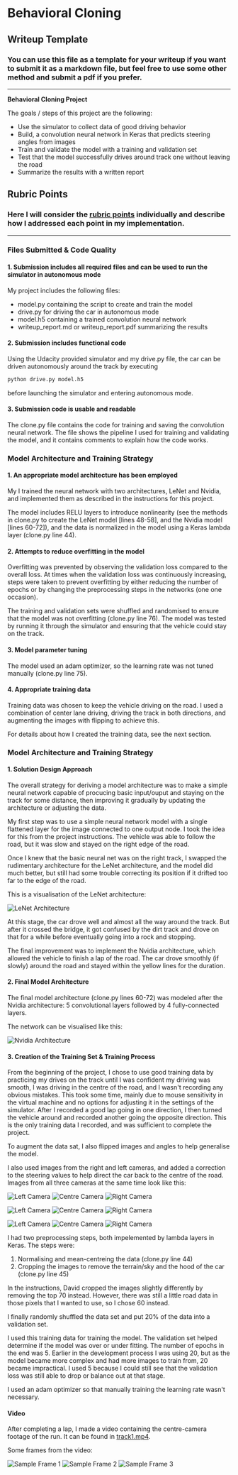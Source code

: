 # **Behavioral Cloning** 

## Writeup Template

### You can use this file as a template for your writeup if you want to submit it as a markdown file, but feel free to use some other method and submit a pdf if you prefer.

---

**Behavioral Cloning Project**

The goals / steps of this project are the following:
* Use the simulator to collect data of good driving behavior
* Build, a convolution neural network in Keras that predicts steering angles from images
* Train and validate the model with a training and validation set
* Test that the model successfully drives around track one without leaving the road
* Summarize the results with a written report


[//]: # (Image References)

[arch1]: ./doc/lenet_arch.jpeg
[arch2]: ./doc/nvidia_arch.png
[set1c]: ./doc/center1.jpg
[set1l]: ./doc/left1.jpg
[set1r]: ./doc/right1.jpg
[set2c]: ./doc/center2.jpg
[set2l]: ./doc/left2.jpg
[set2r]: ./doc/right2.jpg
[set3c]: ./doc/center3.jpg
[set3l]: ./doc/left3.jpg
[set3r]: ./doc/right3.jpg
[frame1]: ./doc/videoframe1.jpg
[frame2]: ./doc/videoframe2.jpg
[frame3]: ./doc/videoframe3.jpg

## Rubric Points
### Here I will consider the [rubric points](https://review.udacity.com/#!/rubrics/432/view) individually and describe how I addressed each point in my implementation.  

---
### Files Submitted & Code Quality

#### 1. Submission includes all required files and can be used to run the simulator in autonomous mode

My project includes the following files:
* model.py containing the script to create and train the model
* drive.py for driving the car in autonomous mode
* model.h5 containing a trained convolution neural network 
* writeup_report.md or writeup_report.pdf summarizing the results

#### 2. Submission includes functional code
Using the Udacity provided simulator and my drive.py file, the car can be driven autonomously around the track by executing 
```sh
python drive.py model.h5
```
before launching the simulator and entering autonomous mode.

#### 3. Submission code is usable and readable

The clone.py file contains the code for training and saving the convolution neural network. The file shows the pipeline I used for training and validating the model, and it contains comments to explain how the code works.

### Model Architecture and Training Strategy

#### 1. An appropriate model architecture has been employed

My I trained the neural network with two architectures, LeNet and Nvidia, and implemented them as described in the instructions for this project. 

The model includes RELU layers to introduce nonlinearity (see the methods in clone.py to create the LeNet model [lines 48-58], and the Nvidia model [lines 60-72]), and the data is normalized in the model using a Keras lambda layer (clone.py line 44). 

#### 2. Attempts to reduce overfitting in the model

Overfitting was prevented by observing the validation loss compared to the overall loss. At times  when the validation loss was continuously increasing, steps were taken to prevent overfitting by either reducing the number of epochs or by changing the preprocessing steps in the networks (one one occasion).

The training and validation sets were shuffled and randomised to ensure that the model was not overfitting (clone.py line 76). The model was tested by running it through the simulator and ensuring that the vehicle could stay on the track.

#### 3. Model parameter tuning

The model used an adam optimizer, so the learning rate was not tuned manually (clone.py line 75).

#### 4. Appropriate training data

Training data was chosen to keep the vehicle driving on the road. I used a combination of center lane driving, driving the track in both directions, and augmenting the images with flipping to achieve this. 

For details about how I created the training data, see the next section. 

### Model Architecture and Training Strategy

#### 1. Solution Design Approach

The overall strategy for deriving a model architecture was to make a simple neural network capable of procucing basic input/ouput and staying on the track for some distance, then improving it gradually by updating the architecture or adjusting the data.

My first step was to use a simple neural network model with a single flattened layer for the image connected to one output node. I took the idea for this from the project instructions. The vehicle was able to follow the road, but it was slow and stayed on the right edge of the road.

Once I knew that the basic neural net was on the right track, I swapped the rudimentary architecture for the LeNet architecture, and the model did much better, but still had some trouble correcting its position if it drifted too far to the edge of the road.

This is a visualisation of the LeNet architecture:

![LeNet Architecture][arch1]
    
At this stage, the car drove well and almost all the way around the track. But after it crossed the bridge, it got confused by the dirt track and drove on that for a while before eventually going into a rock and stopping.

The final improvement was to implement the Nvidia architecture, which allowed the vehicle to finish a lap of the road. The car drove smoothly (if slowly) around the road and stayed within the yellow lines for the duration.

#### 2. Final Model Architecture

The final model architecture (clone.py lines 60-72) was modeled after the Nvidia architecture: 5 convolutional layers followed by 4 fully-connected layers.

The network can be visualised like this:

![Nvidia Architecture][arch2]

#### 3. Creation of the Training Set & Training Process

From the beginning of the project, I chose to use good training data by practicing my drives on the track until I was confident my driving was smooth, I was driving in the centre of the road, and I wasn't recording any obvious mistakes. This took some time, mainly due to mouse sensitivity in the virtual machine and no options for adjusting it in the settings of the simulator. After I recorded a good lap going in one direction, I then turned the vehicle around and recorded another going the opposite direction. This is the only training data I recorded, and was sufficient to complete the project.

To augment the data sat, I also flipped images and angles to help generalise the model.

I also used images from the right and left cameras, and added a correction to the steering values to help direct the car back to the centre of the road. Images from all three cameras at the same time look like this:

![Left Camera][set1l]
![Centre Camera][set1c]
![Right Camera][set1r]

![Left Camera][set2l]
![Centre Camera][set2c]
![Right Camera][set2r]

![Left Camera][set2l]
![Centre Camera][set2c]
![Right Camera][set2r]

I had two preprocessing steps, both impelemented by lambda layers in Keras. The steps were:
1. Normalising and mean-centreing the data (clone.py line 44)
2. Cropping the images to remove the terrain/sky and the hood of the car (clone.py line 45)

In the instructions, David cropped the images slightly differently by removing the top 70 instead. However, there was still a little road data in those pixels that I wanted to use, so I chose 60 instead.

I finally randomly shuffled the data set and put 20% of the data into a validation set. 

I used this training data for training the model. The validation set helped determine if the model was over or under fitting. The number of epochs in the end was 5. Earlier in the development process I was using 20, but as the model became more complex and had more images to train from, 20 became impractical. I used 5 because I could still see that the validation loss was still able to drop or balance out at that stage.

I used an adam optimizer so that manually training the learning rate wasn't necessary.

#### Video

After completing a lap, I made a video containing the centre-camera footage of the run. It can be found in [track1.mp4](./track1.mp4).

Some frames from the video:

![Sample Frame 1][frame1]
![Sample Frame 2][frame2]
![Sample Frame 3][frame3]

